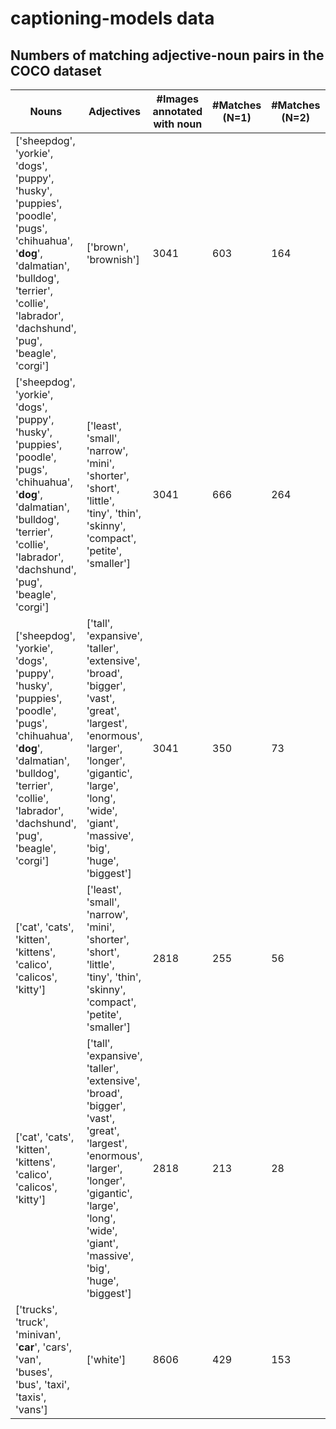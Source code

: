 # captioning-models data

## Numbers of matching adjective-noun pairs in the COCO dataset

Nouns | Adjectives | #Images annotated with noun | #Matches (N=1) |  #Matches (N=2) | #Matches (N=3) | #Matches (N=4) | #Matches (N=5)
------|------------|-----------------------------| ---------------|-----------------|----------------|----------------|---------------
['sheepdog', 'yorkie', 'dogs', 'puppy', 'husky', 'puppies', 'poodle', 'pugs', 'chihuahua', '**dog**', 'dalmatian', 'bulldog', 'terrier', 'collie', 'labrador', 'dachshund', 'pug', 'beagle', 'corgi'] | ['brown', 'brownish'] | 3041 | 603 | 164 | 32 | 3 | 0
['sheepdog', 'yorkie', 'dogs', 'puppy', 'husky', 'puppies', 'poodle', 'pugs', 'chihuahua', '**dog**', 'dalmatian', 'bulldog', 'terrier', 'collie', 'labrador', 'dachshund', 'pug', 'beagle', 'corgi'] | ['least', 'small', 'narrow', 'mini', 'shorter', 'short', 'little', 'tiny', 'thin', 'skinny', 'compact', 'petite', 'smaller'] | 3041 | 666 | 264 | 95 | 34 | 5
['sheepdog', 'yorkie', 'dogs', 'puppy', 'husky', 'puppies', 'poodle', 'pugs', 'chihuahua', '**dog**', 'dalmatian', 'bulldog', 'terrier', 'collie', 'labrador', 'dachshund', 'pug', 'beagle', 'corgi'] | ['tall', 'expansive', 'taller', 'extensive', 'broad', 'bigger', 'vast', 'great', 'largest', 'enormous', 'larger', 'longer', 'gigantic', 'large', 'long', 'wide', 'giant', 'massive', 'big', 'huge', 'biggest'] | 3041 | 350 | 73 | 10 | 0 | 0  
['cat', 'cats', 'kitten', 'kittens', 'calico', 'calicos', 'kitty'] | ['least', 'small', 'narrow', 'mini', 'shorter', 'short', 'little', 'tiny', 'thin', 'skinny', 'compact', 'petite', 'smaller'] | 2818 | 255 | 56 | 15 | 2 | 0
['cat', 'cats', 'kitten', 'kittens', 'calico', 'calicos', 'kitty'] | ['tall', 'expansive', 'taller', 'extensive', 'broad', 'bigger', 'vast', 'great', 'largest', 'enormous', 'larger', 'longer', 'gigantic', 'large', 'long', 'wide', 'giant', 'massive', 'big', 'huge', 'biggest'] | 2818 | 213 | 28 | 7 | 1 | 0
['trucks', 'truck', 'minivan', '**car**', 'cars', 'van', 'buses', 'bus', 'taxi', 'taxis', 'vans'] | ['white'] | 8606 | 429 | 153 | 59 | 20 | 3

